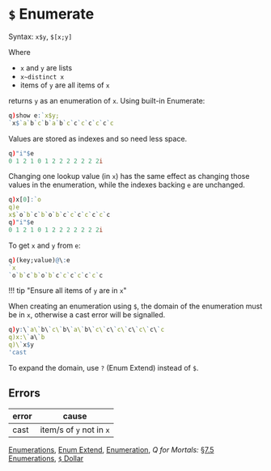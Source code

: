 # `$` Enumerate


Syntax: `x$y`, `$[x;y]`

Where 

-   `x` and `y` are lists
-   `x~distinct x`
-   items of `y` are all items of `x`

returns `y` as an enumeration of `x`.
Using built-in Enumerate:

```q
q)show e:`x$y;
`x$`a`b`c`b`a`b`c`c`c`c`c`c`c
```

Values are stored as indexes and so need less space.

```q
q)"i"$e
0 1 2 1 0 1 2 2 2 2 2 2 2i
```

Changing one lookup value (in `x`) has the same effect as changing those values in the enumeration, while the indexes backing `e` are unchanged.

```q
q)x[0]:`o
q)e
x$`o`b`c`b`o`b`c`c`c`c`c`c`c
q)"i"$e
0 1 2 1 0 1 2 2 2 2 2 2 2i
```

To get `x` and `y` from `e`:

```q
q)(key;value)@\:e
`x
`o`b`c`b`o`b`c`c`c`c`c`c`c
```

!!! tip "Ensure all items of `y` are in `x`"

When creating an enumeration using `$`, the domain of the enumeration must be in `x`, otherwise a cast error will be signalled.

```q
q)y:\`a\`b\`c\`b\`a\`b\`c\`c\`c\`c\`c\`c\`c
q)x:\`a\`b
q)\`x$y
'cast
```

To expand the domain, use `?` (Enum Extend) instead of `$`.


## Errors

error | cause
------|--------------------------
cast  | item/s of `y` not in `x`


<i class="far fa-hand-point-right"></i> 
[Enumerations](../basics/enumerations.md),
[Enum Extend](enum-extend.md),
[Enumeration](enumeration.md),
_Q for Mortals:_ [§7.5 Enumerations](http://code.kx.com/q4m3/7_Transforming_Data/#75-enumerations), 
[`$` Dollar](overloads.md#dollar)


